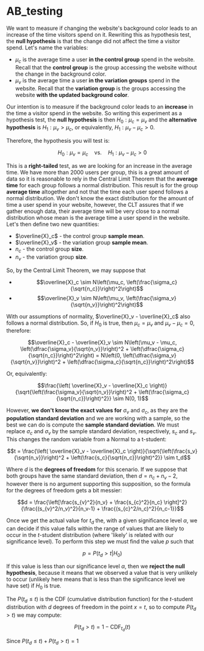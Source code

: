 # AB_testing
We want to  measure if changing the website's background color leads to an increase of the time visitors spend on it. Rewriting this as hypothesis test, the **null hypothesis** is that the change did not affect the time a visitor spend. Let's name the variables:

- $\mu_c$ is the average time a user **in the control group** spend in the website. Recall that the **control group** is the group accessing the website without the change in the background color.
- $\mu_v$ is the average time a user **in the variation groups** spend in the website. Recall that the **variation group** is the groups accessing the website **with the updated background color**.

Our intention is to measure if the background color leads to an **increase** in the time a visitor spend in the website. So writing this experiment as a hypothesis test, the **null hypothesis** is then $H_0: \mu_c = \mu_v$ and the **alternative hypothesis** is $H_1: \mu_v > \mu_c$, or equivalently, $H_1: \mu_v - \mu_c > 0$. 

Therefore, the hypothesis you will test is:

$$H_0: \mu_v = \mu_c \quad \text{vs.} \quad H_1: \mu_v - \mu_c > 0$$

This is a **right-tailed** test, as we are looking for an increase in the average time. We have more than 2000 users per group, this is a great amount of data so it is reasonable to rely in the Central Limit Theorem that the **average time** for each group follows a normal distribution. This result is for the group **average time** altogether and not that the time each user spend follows a normal distribution. We don't know the exact distribution for the amount of time a user spend in your website, however, the CLT assures that if we gather enough data, their average time will be very close to a normal distribution whose mean is the average time a user spend in the website. Let's then define two new quantities:

- $\overline{X}_c$ - the control group **sample mean**.
- $\overline{X}_v$ - the variation group **sample mean**.
- $n_c$ - the control group **size**.
- $n_v$ - the variation group **size**.

So, by the Central Limit Theorem, we may suppose that

- $$\overline{X}_c \sim N\left(\mu_c, \left(\frac{\sigma_c}{\sqrt{n_c}}\right)^2\right)$$
- $$\overline{X}_v \sim N\left(\mu_v, \left(\frac{\sigma_v}{\sqrt{n_v}}\right)^2\right)$$

With our assumptions of normality, $\overline{X}_v - \overline{X}_c$ also follows a normal distribution. So, if $H_0$ is true, then $\mu_c = \mu_v$ and $\mu_v - \mu_c = 0$, therefore:

$$\overline{X}_c - \overline{X}_v \sim N\left(\mu_v - \mu_c, \left(\dfrac{\sigma_v}{\sqrt{n_v}}\right)^2 + \left(\dfrac{\sigma_c}{\sqrt{n_c}}\right)^2\right) = N\left(0, \left(\dfrac{\sigma_v}{\sqrt{n_v}}\right)^2 + \left(\dfrac{\sigma_c}{\sqrt{n_c}}\right)^2\right)$$

Or, equivalently:

$$\frac{\left( \overline{X}_v - \overline{X}_c \right)}{\sqrt{\left(\frac{\sigma_v}{\sqrt{n_v}}\right)^2 + \left(\frac{\sigma_c}{\sqrt{n_c}}\right)^2}} \sim N(0, 1)$$

However,  **we don't know the exact values for** $\sigma_v$ and $\sigma_c$, as they are the **population standard deviation** and we are working with a sample, so the best we can do is compute the **sample standard deviation**. We must replace $\sigma_c$ and $\sigma_v$ by the sample standard deviation, respectively, $s_c$ and $s_v$. This changes the random variable from a Normal to a t-student:

$$t = \frac{\left( \overline{X}_v - \overline{X}_c \right)}{\sqrt{\left(\frac{s_v}{\sqrt{n_v}}\right)^2 + \left(\frac{s_c}{\sqrt{n_c}}\right)^2}} \sim t_d$$

Where $d$ is the **degrees of freedom** for this scenario. If we suppose that both groups have the same standard deviation, then $d = n_c + n_v - 2$, however there is no argument supporting this supposition, so the formula for the degrees of freedom gets a bit messier:

$$d = \frac{\left[\frac{s_{v}^2}{n_v} + \frac{s_{c}^2}{n_c} \right]^2}{\frac{(s_{v}^2/n_v)^2}{n_v-1} + \frac{(s_{c}^2/n_c)^2}{n_c-1}}$$

Once we get the actual value for $t_d$ the, with a given significance level $\alpha$, we can decide if this value falls within the range of values that are likely to occur in the $t$-student distribution (where 'likely' is related with our significance level). To perform this step we must find the value $p$ such that 

$$p = P(t_d > t | H_0)$$

If this value is less than our significance level $\alpha$, then we **reject the null hypothesis**, because it means that we observed a value that is very unlikely to occur (unlikely here means that is less than the significance level we have set) if $H_0$ is true.

The $P(t_d \leq t)$ is the $\text{CDF}$ (cumulative distribution function) for the $t$-student distribution with $d$ degrees of freedom in the point $x = t$, so to compute $P(t_d > t)$ we may compute:

$$P(t_d > t) = 1 - \text{CDF}_{t_d}(t)$$

Since $P(t_d \leq t) + P(t_d > t) = 1$
